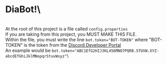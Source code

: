 # DiaBot!\
\
At the root of this project is a file called `config.properties`\
If you are taking from this project, you MUST MAKE THIS FILE.\
Within the file, you must write the line `bot.token="BOT-TOKEN"` where "BOT-TOKEN" is the token from the [Discord Developer Portal](https://discord.com/developers/applications)\
An example would be `bot.token="ABC1EfG2HIJ3KL456MNO7PQR8.STUVW.XYZ-abcdEfGhiJklMNopqrStuvWxyz"`\
